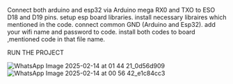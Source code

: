 Connect both arduino and esp32 via Arduino mega RX0 and TXO to ESO D18 and D19 pins.
setup esp board libraries.
install necessary libraires which mentioned in the code.
connect common GND (Arduino and Esp32).
add your wifi name and password to code.
install both codes to board ,mentioned code in that file name.

RUN THE PROJECT

![WhatsApp Image 2025-02-14 at 01 44 21_0d56d909](https://github.com/user-attachments/assets/bccbd103-d410-4602-ac3e-a062617c7d3e)
![WhatsApp Image 2025-02-14 at 00 56 42_e1c84cc3](https://github.com/user-attachments/assets/b78b3199-1570-430c-8996-eb4321bcb2fb)




